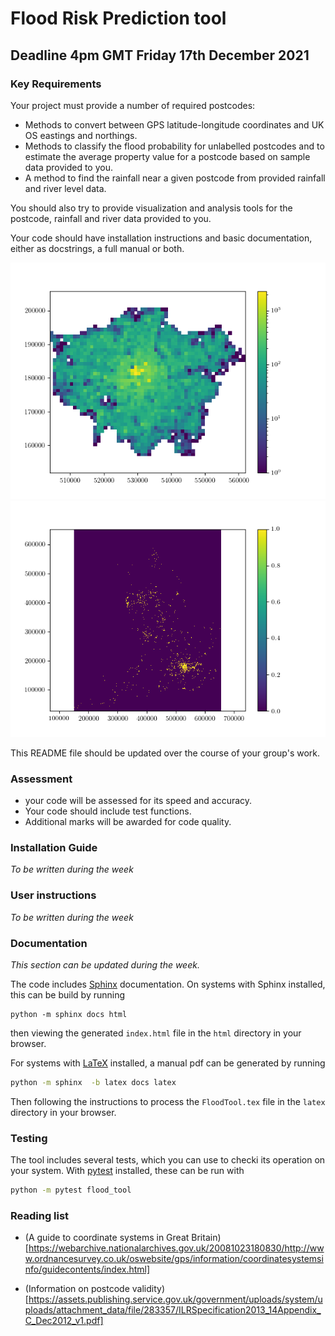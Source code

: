 # Flood Risk Prediction tool

## Deadline 4pm GMT Friday 17th December 2021

### Key Requirements

Your project must provide a number of required postcodes:

 - Methods to convert between GPS latitude-longitude coordinates and UK OS eastings and northings.
 - Methods to classify the flood probability for unlabelled postcodes and to estimate the average property value for a postcode based on sample data provided to you.
 - A method to find the rainfall near a given postcode from provided rainfall and river level data.

 You should also try to provide visualization and analysis tools for the postcode, rainfall and river data provided to you.
 
 Your code should have installation instructions and basic documentation, either as docstrings, a full manual or both.

![London postcode density](images/LondonPostcodeDensity.png)
![England Flood Risk](images/EnglandFloodRisk.png)

This README file should be updated over the course of your group's work.

### Assessment

 - your code will be assessed for its speed and accuracy.
 - Your code should include test functions.
 - Additional marks will be awarded for code quality.

 ### Installation Guide

*To be written during the week*

### User instructions

*To be written during the week*

### Documentation

_This section can be updated during the week._

The code includes [Sphinx](https://www.sphinx-doc.org) documentation. On systems with Sphinx installed, this can be build by running

```
python -m sphinx docs html
```

then viewing the generated `index.html` file in the `html` directory in your browser.

For systems with [LaTeX](https://www.latex-project.org/get/) installed, a manual pdf can be generated by running

```bash
python -m sphinx  -b latex docs latex
```

Then following the instructions to process the `FloodTool.tex` file in the `latex` directory in your browser.

### Testing

The tool includes several tests, which you can use to checki its operation on your system. With [pytest](https://doc.pytest.org/en/latest) installed, these can be run with

```bash
python -m pytest flood_tool
```



### Reading list

 - (A guide to coordinate systems in Great Britain)[https://webarchive.nationalarchives.gov.uk/20081023180830/http://www.ordnancesurvey.co.uk/oswebsite/gps/information/coordinatesystemsinfo/guidecontents/index.html]

 - (Information on postcode validity)[https://assets.publishing.service.gov.uk/government/uploads/system/uploads/attachment_data/file/283357/ILRSpecification2013_14Appendix_C_Dec2012_v1.pdf]
